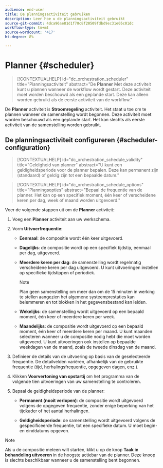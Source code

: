 ```yaml
---
audience: end-user
title: De planningsactiviteit gebruiken
description: Leer hoe u de planningsactiviteit gebruikt
source-git-commit: 4dca96ae81d1f70c8f20509fdbd9ec31e05c01dc
workflow-type: tm+mt
source-wordcount: '417'
ht-degree: 8%

---
```



# Planner {#scheduler}

>[!CONTEXTUALHELP]
>id="dc_orchestration_scheduler"
>title="Planningsactiviteit"
>abstract="De **Planner** Met deze activiteit kunt u plannen wanneer de workflow wordt gestart. Deze activiteit moet worden beschouwd als een geplande start. Deze kan alleen worden gebruikt als de eerste activiteit van de workflow."

De **Planner** activiteit is **Stroomregeling** activiteit. Het staat u toe om te plannen wanneer de samenstelling wordt begonnen. Deze activiteit moet worden beschouwd als een geplande start. Het kan slechts als eerste activiteit van de samenstelling worden gebruikt.

## De planningsactiviteit configureren {#scheduler-configuration}

>[!CONTEXTUALHELP]
>id="dc_orchestration_schedule_validity"
>title="Geldigheid van planner"
>abstract="U kunt een geldigheidsperiode voor de planner bepalen. Deze kan permanent zijn (standaard) of geldig zijn tot een bepaalde datum."

>[!CONTEXTUALHELP]
>id="dc_orchestration_schedule_options"
>title="Planningsopties"
>abstract="Bepaal de frequentie van de planner. Het kan op een specifiek moment, één keer of verscheidene keren per dag, week of maand worden uitgevoerd."

Voer de volgende stappen uit om de **Planner** activiteit:

1. Voeg een **Planner** activiteit aan uw werkschema.

1. Vorm **Uitvoerfrequentie**:

   * **Eenmaal**: de compositie wordt één keer uitgevoerd.

   * **Dagelijks**: de compositie wordt op een specifiek tijdstip, eenmaal per dag, uitgevoerd.

   * **Meerdere keren per dag:** de samenstelling wordt regelmatig verscheidene keren per dag uitgevoerd. U kunt uitvoeringen instellen op specifieke tijdstippen of periodiek.

     >[!NOTE]
     >
     >Plan geen samenstelling om meer dan om de 15 minuten in werking te stellen aangezien het algemene systeemprestaties kan belemmeren en tot blokken in het gegevensbestand kan leiden.

   * **Wekelijks**: de samenstelling wordt uitgevoerd op een bepaald moment, één keer of meerdere keren per week.

   * **Maandelijks**: de compositie wordt uitgevoerd op een bepaald moment, één keer of meerdere keren per maand. U kunt maanden selecteren wanneer u de compositie nodig hebt die moet worden uitgevoerd. U kunt uitvoeringen ook instellen op bepaalde weekdagen van de maand, zoals de tweede dinsdag van de maand.

1. Definieer de details van de uitvoering op basis van de geselecteerde frequentie. De detailvelden variëren, afhankelijk van de gebruikte frequentie (tijd, herhalingsfrequentie, opgegeven dagen, enz.).

1. Klikken **Voorvertoning van opstartij** om het programma van de volgende tien uitvoeringen van uw samenstelling te controleren.

1. Bepaal de geldigheidsperiode van de planner:

   * **Permanent (nooit verlopen)**: de compositie wordt uitgevoerd volgens de opgegeven frequentie, zonder enige beperking van het tijdkader of het aantal herhalingen.

   * **Geldigheidsperiode**: de samenstelling wordt uitgevoerd volgens de gespecificeerde frequentie, tot een specifieke datum. U moet begin- en einddatums opgeven.

>[!NOTE]
>
>Als u de compositie meteen wilt starten, klikt u op de knop **Taak in behandeling uitvoeren** in de hoogste actiebar van de planner. Deze knoop is slechts beschikbaar wanneer u de samenstelling bent begonnen.

<!--## Example{#scheduler-example}

In the following example, the activity is configured so that the composition runs several times a day at 9 and 12 AM, every day of the week from October 1st, 2023 to January 1st, 2024.-->

